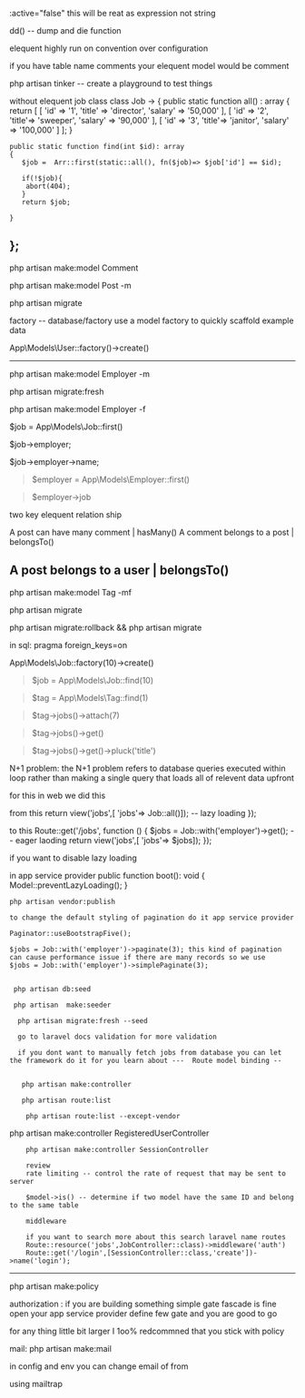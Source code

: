 :active="false" this will be reat as expression not string

 dd()  -- dump and die function

 elequent highly run on convention over configuration

 if you have table name comments your elequent model would be comment

 php artisan tinker --  create a playground to test things


 without elequent job class
 class Job ->
{
    public static function all() : array
    {
        return [
              [
                    'id' => '1',
                    'title' => 'director',
                    'salary' => '50,000'
                ],
                [
                    'id' => '2',
                    'title'=> 'sweeper',
                    'salary' => '90,000'
                ],
                [
                    'id' => '3',
                    'title'=> 'janitor',
                    'salary' => '100,000'
                ]
                ];
    }

    public static function find(int $id): array
    {
       $job =  Arr::first(static::all(), fn($job)=> $job['id'] == $id);

       if(!$job){
        abort(404);
       }
       return $job;

    }
};
-------------------------------------------


php artisan make:model Comment

php artisan make:model Post -m

php artisan migrate

factory --  database/factory
use a model factory to quickly scaffold example data

App\Models\User::factory()->create()

--------------

php artisan make:model Employer -m

php artisan migrate:fresh

php artisan make:model Employer -f

$job = App\Models\Job::first()   

$job->employer;    

$job->employer->name;    


> $employer = App\Models\Employer::first()  


> $employer->job   

two key elequent relation ship

A post can have many comment 
        |
    hasMany()
A comment belongs to a post
        |
    belongsTo()

A post belongs to a user
        |
    belongsTo()
------------------


php artisan make:model Tag -mf

php artisan migrate

php artisan migrate:rollback && php artisan migrate

in sql: pragma foreign_keys=on

 App\Models\Job::factory(10)->create()  

 > $job = App\Models\Job::find(10)      

 > $tag = App\Models\Tag::find(1) 

 > $tag->jobs()->attach(7) 

> $tag->jobs()->get()

> $tag->jobs()->get()->pluck('title')  

N+1 problem:
the N+1 problem refers to database queries executed within loop rather than making a single query that loads all of relevent data upfront

for this in web we did this

from this 
       return view('jobs',[
            'jobs'=> Job::all()]); -- lazy loading
});

to this
Route::get('/jobs', function ()  {
    $jobs = Job::with('employer')->get(); -- eager laoding
        return view('jobs',[
            'jobs'=> $jobs]);
});


if you want to disable lazy loading 

in app service provider
  public function boot(): void
    {
        Model::preventLazyLoading();
    }

    php artisan vendor:publish

    to change the default styling of pagination do it app service provider

    Paginator::useBootstrapFive();

    $jobs = Job::with('employer')->paginate(3); this kind of pagination can cause performance issue if there are many records so we use 
    $jobs = Job::with('employer')->simplePaginate(3);


     php artisan db:seed  

     php artisan  make:seeder  

      php artisan migrate:fresh --seed

      go to laravel docs validation for more validation

      if you dont want to manually fetch jobs from database you can let the framework do it for you learn about ---  Route model binding --


       php artisan make:controller

       php artisan route:list

        php artisan route:list --except-vendor


php artisan make:controller RegisteredUserController

        php artisan make:controller SessionController     

        review
        rate limiting -- control the rate of request that may be sent to server

        $model->is() -- determine if two model have the same ID and belong to the same table 

        middleware

        if you want to search more about this search laravel name routes
        Route::resource('jobs',JobController::class)->middleware('auth')
        Route::get('/login',[SessionController::class,'create'])->name('login');

---


php artisan make:policy

authorization :
if you are building something simple gate fascade is fine open your app service provider define few gate and you are good to go 

for any thing little bit larger I 1oo% redcommned that you stick with policy 

mail:
php artisan make:mail

in config and env you can change email of from

using mailtrap
